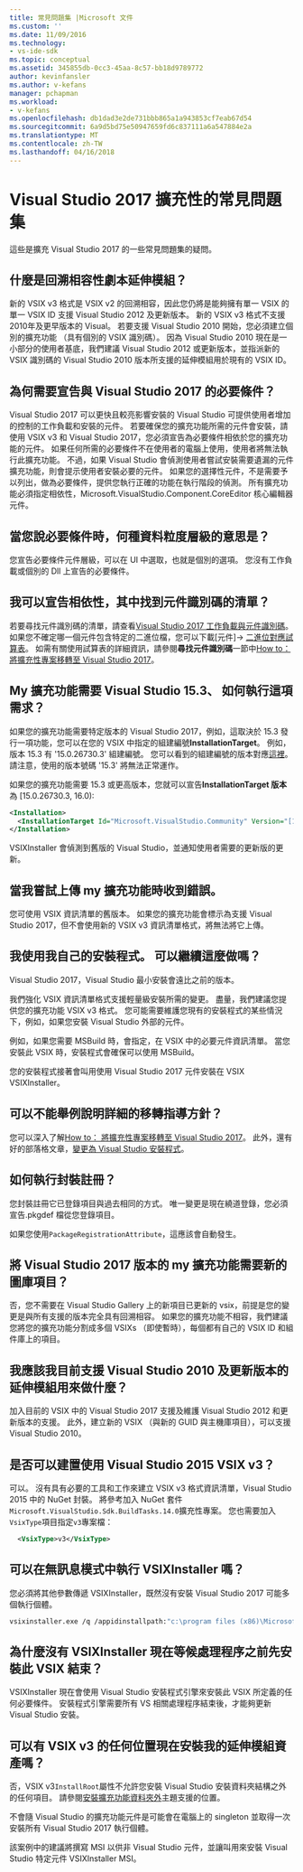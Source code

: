 ```yaml
---
title: 常見問題集 |Microsoft 文件
ms.custom: ''
ms.date: 11/09/2016
ms.technology:
- vs-ide-sdk
ms.topic: conceptual
ms.assetid: 345855db-0cc3-45aa-8c57-bb18d9789772
author: kevinfansler
ms.author: v-kefans
manager: pchapman
ms.workload:
- v-kefans
ms.openlocfilehash: db1dad3e2de731bbb865a1a943853cf7eab67d54
ms.sourcegitcommit: 6a9d5bd75e50947659fd6c837111a6a547884e2a
ms.translationtype: MT
ms.contentlocale: zh-TW
ms.lasthandoff: 04/16/2018
---
```

# <a name="faq-for-visual-studio-2017-extensibility"></a>Visual Studio 2017 擴充性的常見問題集

這些是擴充 Visual Studio 2017 的一些常見問題集的疑問。

## <a name="what-is-the-backwards-compatibility-story-for-extensions"></a>什麼是回溯相容性劇本延伸模組？

新的 VSIX v3 格式是 VSIX v2 的回溯相容，因此您仍將是能夠擁有單一 VSIX 的單一 VSIX ID 支援 Visual Studio 2012 及更新版本。 新的 VSIX v3 格式不支援 2010年及更早版本的 Visual。 若要支援 Visual Studio 2010 開始，您必須建立個別的擴充功能 （具有個別的 VSIX 識別碼）。 因為 Visual Studio 2010 現在是一小部分的使用者基底，我們建議 Visual Studio 2012 或更新版本，並指派新的 VSIX 識別碼的 Visual Studio 2010 版本所支援的延伸模組用於現有的 VSIX ID。

## <a name="why-do-i-need-to-declare-prerequisites-with-visual-studio-2017"></a>為何需要宣告與 Visual Studio 2017 的必要條件？

Visual Studio 2017 可以更快且較亮影響安裝的 Visual Studio 可提供使用者增加的控制的工作負載和安裝的元件。 若要確保您的擴充功能所需的元件會安裝，請使用 VSIX v3 和 Visual Studio 2017，您必須宣告為必要條件相依於您的擴充功能的元件。 如果任何所需的必要條件不在使用者的電腦上使用，使用者將無法執行此擴充功能。 不過，如果 Visual Studio 會偵測使用者嘗試安裝需要遺漏的元件擴充功能，則會提示使用者安裝必要的元件。 如果您的選擇性元件，不是需要予以列出，做為必要條件，提供您執行正確的功能在執行階段的偵測。 所有擴充功能必須指定相依性，Microsoft.VisualStudio.Component.CoreEditor 核心編輯器元件。

## <a name="when-you-say-prerequisite-what-level-of-granularity-do-you-mean"></a>當您說必要條件時，何種資料粒度層級的意思是？

您宣告必要條件元件層級，可以在 UI 中選取，也就是個別的選項。 您沒有工作負載或個別的 Dll 上宣告的必要條件。

## <a name="where-do-i-find-a-list-of-component-ids-so-i-can-declare-dependencies"></a>我可以宣告相依性，其中找到元件識別碼的清單？

若要尋找元件識別碼的清單，請查看[Visual Studio 2017 工作負載與元件識別碼](https://aka.ms/vs2017componentIDs)。 如果您不確定哪一個元件包含特定的二進位檔，您可以下載[元件]-> [二進位對應試算表](https://aka.ms/vs2017componentid-binaries)。 如需有關使用試算表的詳細資訊，請參閱**尋找元件識別碼**一節中[How to： 將擴充性專案移轉至 Visual Studio 2017](how-to-migrate-extensibility-projects-to-visual-studio-2017.md)。

## <a name="my-extension-requires-visual-studio-153-how-do-i-enforce-that-requirement"></a>My 擴充功能需要 Visual Studio 15.3、 如何執行這項需求？

如果您的擴充功能需要特定版本的 Visual Studio 2017，例如，這取決於 15.3 發行一項功能，您可以在您的 VSIX 中指定的組建編號**InstallationTarget**。 例如，版本 15.3 有 '15.0.26730.3' 組建編號。 您可以看到的組建編號的版本對應[這裡](../install/visual-studio-build-numbers-and-release-dates.md)。 請注意，使用的版本號碼 '15.3' 將無法正常運作。

如果您的擴充功能需要 15.3 或更高版本，您就可以宣告**InstallationTarget 版本**為 [15.0.26730.3, 16.0):

```xml
<Installation>
  <InstallationTarget Id="Microsoft.VisualStudio.Community" Version="[15.0.26730.3, 16.0)" />
</Installation>
```

VSIXInstaller 會偵測到舊版的 Visual Studio，並通知使用者需要的更新版的更新。

## <a name="i-keep-getting-an-error-when-i-try-to-upload-my-extension"></a>當我嘗試上傳 my 擴充功能時收到錯誤。

您可使用 VSIX 資訊清單的舊版本。 如果您的擴充功能會標示為支援 Visual Studio 2017，但不會使用新的 VSIX v3 資訊清單格式，將無法將它上傳。

## <a name="i-use-my-own-installer-can-i-continue-to-do-that"></a>我使用我自己的安裝程式。 可以繼續這麼做嗎？

Visual Studio 2017，Visual Studio 最小安裝會遠比之前的版本。

我們強化 VSIX 資訊清單格式支援輕量級安裝所需的變更。 盡量，我們建議您提供您的擴充功能 VSIX v3 格式。 您可能需要維護您現有的安裝程式的某些情況下，例如，如果您安裝 Visual Studio 外部的元件。

例如，如果您需要 MSBuild 時，會指定，在 VSIX 中的必要元件資訊清單。 當您安裝此 VSIX 時，安裝程式會確保可以使用 MSBuild。

您的安裝程式接著會叫用使用 Visual Studio 2017 元件安裝在 VSIX VSIXInstaller。

## <a name="can-you-give-me-more-migration-guidance"></a>可以不能舉例說明詳細的移轉指導方針？

您可以深入了解[How to： 將擴充性專案移轉至 Visual Studio 2017](how-to-migrate-extensibility-projects-to-visual-studio-2017.md)。 此外，還有好的部落格文章，[變更為 Visual Studio 安裝程式](https://blogs.msdn.microsoft.com/heaths/2016/09/15/changes-to-visual-studio-15-setup)。

## <a name="how-do-i-do-package-registration"></a>如何執行封裝註冊？

您封裝註冊它已登錄項目與過去相同的方式。 唯一變更是現在繞道登錄，您必須宣告.pkgdef 檔從您登錄項目。

如果您使用`PackageRegistrationAttribute`，這應該會自動發生。

## <a name="will-i-need-a-new-gallery-entry-for-the-visual-studio-2017-version-of-my-extension"></a>將 Visual Studio 2017 版本的 my 擴充功能需要新的圖庫項目？

否，您不需要在 Visual Studio Gallery 上的新項目已更新的 vsix，前提是您的變更是與所有支援的版本完全具有回溯相容。 如果您的擴充功能不相容，我們建議您將您的擴充功能分割成多個 VSIXs （即使暫時），每個都有自己的 VSIX ID 和組件庫上的項目。

## <a name="what-should-i-do-with-my-extension-that-currently-supports-visual-studio-2010-and-later"></a>我應該我目前支援 Visual Studio 2010 及更新版本的延伸模組用來做什麼？

加入目前的 VSIX 中的 Visual Studio 2017 支援及維護 Visual Studio 2012 和更新版本的支援。 此外，建立新的 VSIX （與新的 GUID 與主機庫項目），可以支援 Visual Studio 2010。

## <a name="can-i-build-a-vsix-v3-with-visual-studio-2015"></a>是否可以建置使用 Visual Studio 2015 VSIX v3？

可以。 沒有具有必要的工具和工作來建立 VSIX v3 格式資訊清單，Visual Studio 2015 中的 NuGet 封裝。 將參考加入 NuGet 套件`Microsoft.VisualStudio.Sdk.BuildTasks.14.0`擴充性專案。 您也需要加入`VsixType`項目指定`v3`專案檔：

```xml
  <VsixType>v3</VsixType>
```

## <a name="can-i-run-the-vsixinstaller-in-quiet-mode"></a>可以在無訊息模式中執行 VSIXInstaller 嗎？

您必須將其他參數傳遞 VSIXInstaller，既然沒有安裝 Visual Studio 2017 可能多個執行個體。

```bash
vsixinstaller.exe /q /appidinstallpath:"c:\program files (x86)\Microsoft Visual Studio\2017\Enterprise\Common7\IDE\devenv.exe" /appidname:"Visual Studio" /logFile:<path to log file> /skuName:Enterprise /skuVersion:15.0.25810.0 "KendoUI.Mvc.VSPackage.vsix"
```

## <a name="why-does-the-vsixinstaller-now-wait-for-processes-to-exit-before-installing-the-vsix"></a>為什麼沒有 VSIXInstaller 現在等候處理程序之前先安裝此 VSIX 結束？

VSIXInstaller 現在會使用 Visual Studio 安裝程式引擎來安裝此 VSIX 所定義的任何必要條件。 安裝程式引擎需要所有 VS 相關處理程序結束後，才能夠更新 Visual Studio 安裝。

## <a name="can-i-now-install-my-extension-assets-to-any-location-with-vsix-v3"></a>可以有 VSIX v3 的任何位置現在安裝我的延伸模組資產嗎？

否，VSIX v3`InstallRoot`屬性不允許您安裝 Visual Studio 安裝資料夾結構之外的任何項目。 請參閱[安裝擴充功能資料夾外](set-install-root.md)主題支援的位置。 

不會隨 Visual Studio 的擴充功能元件是可能會在電腦上的 singleton 並取得一次安裝所有 Visual Studio 2017 執行個體。

該案例中的建議將撰寫 MSI 以供非 Visual Studio 元件，並讓叫用來安裝 Visual Studio 特定元件 VSIXInstaller MSI。